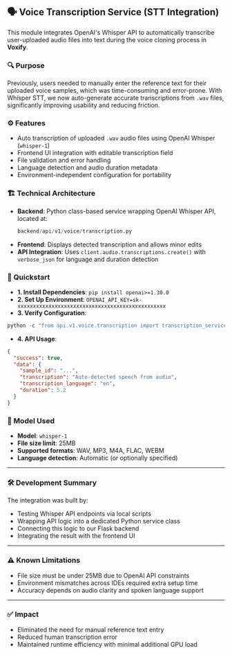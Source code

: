 ## 🗣️ Voice Transcription Service (STT Integration)

This module integrates OpenAI's Whisper API to automatically transcribe user-uploaded audio files into text during the voice cloning process in **Voxify**.

### 🔍 Purpose
Previously, users needed to manually enter the reference text for their uploaded voice samples, which was time-consuming and error-prone. With Whisper STT, we now auto-generate accurate transcriptions from `.wav` files, significantly improving usability and reducing friction.

### ⚙️ Features
- Auto transcription of uploaded `.wav` audio files using OpenAI Whisper (`whisper-1`)
- Frontend UI integration with editable transcription field
- File validation and error handling
- Language detection and audio duration metadata
- Environment-independent configuration for portability

### 🏗️ Technical Architecture
- **Backend**: Python class-based service wrapping OpenAI Whisper API, located at:
  ```python
  backend/api/v1/voice/transcription.py
  ```
- **Frontend**: Displays detected transcription and allows minor edits
- **API Integration**: Uses ```client.audio.transcriptions.create()``` with ```verbose_json``` for language and duration detection

### 🚀 Quickstart
- **1. Install Dependencies**: 
```pip install openai>=1.30.0```
- **2. Set Up Environment**: ```OPENAI_API_KEY=sk-xxxxxxxxxxxxxxxxxxxxxxxxxxxxxxxxxxxxxxxxxxxxxxxx```
- **3. Verify Configuration**:
```python
python -c "from api.v1.voice.transcription import transcription_service; print(transcription_service.is_configured())"
```
- **4. API Usage**:
```json
{
  "success": true,
  "data": {
    "sample_id": "...",
    "transcription": "Auto-detected speech from audio",
    "transcription_language": "en",
    "duration": 5.2
  }
}
```
### 🧠 Model Used

- **Model**: `whisper-1`
- **File size limit**: 25MB
- **Supported formats**: WAV, MP3, M4A, FLAC, WEBM
- **Language detection**: Automatic (or optionally specified)

---

### 🛠️ Development Summary

The integration was built by:

- Testing Whisper API endpoints via local scripts
- Wrapping API logic into a dedicated Python service class
- Connecting this logic to our Flask backend
- Integrating the result with the frontend UI

---

### ⚠️ Known Limitations

- File size must be under 25MB due to OpenAI API constraints
- Environment mismatches across IDEs required extra setup time
- Accuracy depends on audio clarity and spoken language support

---

### ✅ Impact

- Eliminated the need for manual reference text entry
- Reduced human transcription error
- Maintained runtime efficiency with minimal additional GPU load

